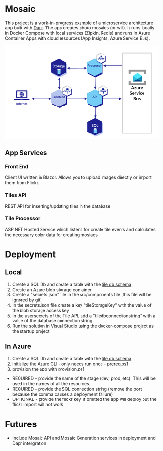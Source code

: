# Mosaic
This project is a work-in-progress example of a microservice architecture app built with [Dapr](https://dapr.io). The app creates photo mosaics (or will). It runs locally in Docker Compose with local services (Zipkin, Redis) and runs in Azure Container Apps with cloud resources (App Insights, Azure Service Bus).

![cloud architecture](/docs/cloud_architecture.png)

## App Services

### Front End
Client UI written in Blazor. Allows you to upload images directly or import them from Flickr.

### Tiles API
REST API for inserting/updating tiles in the database

### Tile Processor
ASP.NET Hosted Service which listens for create tile events and calculates the necessary color data for creating mosiacs

# Deployment
## Local
 1. Create a SQL Db and create a table with the [tile db schema](/deploy/sql/tiles.sql)
 2. Create an Azure blob storage container
 3. Create a "secrets.json" file in the src/components file (this file will be ignored by git)
 4. In the secrets.json file create a key "tileStorageKey" with the value of the blob storage access key 
 5. In the usersecrets of the Tile API, add a "tiledbconnectionstring" with a value of the database connection string
 6. Run the solution in Visual Studio using the docker-compose project as the startup project

## In Azure
1. Create a SQL Db and create a table with the [tile db schema](/deploy/sql/tiles.sql)
2. initialize the Azure CLI - only needs run once - [prereq.ps1](/deploy/powershell/prereq.ps1)
3. provision the app with [provision.ps1](/deploy/powershell/provision.ps1)
  * REQUIRED - provide the name of the stage (dev, prod, etc). This will be used in the names of all the resources.
  * REQUIRED - provide the SQL connection string (remove the port because the comma causes a deployment failure)
  * OPTIONAL - provide the flickr key, if omitted the app will deploy but the flickr import will not work

# Futures
* Include Mosaic API and Mosaic Generation services in deployment and Dapr intergration